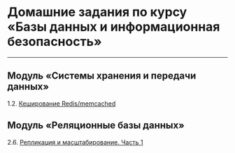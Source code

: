 # Домашние задания по курсу «Базы данных и информационная безопасность»

---

## Модуль «Системы хранения и передачи данных»

 1.2. [Кеширование Redis/memcached](https://github.com/AstaKrom/sdb-homeworks/blob/main/1-2.md)
 

## Модуль «Реляционные базы данных»
2.6. [Репликация и масштабирование. Часть 1](https://github.com/AstaKrom/sdb-homeworks/blob/main/2-6.md)
